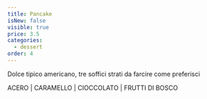 ```yaml
---
title: Pancake
isNew: false
visible: true
price: 3.5
categories:
  - dessert
order: 4
---
```

Dolce tipico americano, tre soffici strati da farcire come preferisci

ACERO | CARAMELLO | CIOCCOLATO | FRUTTI DI BOSCO